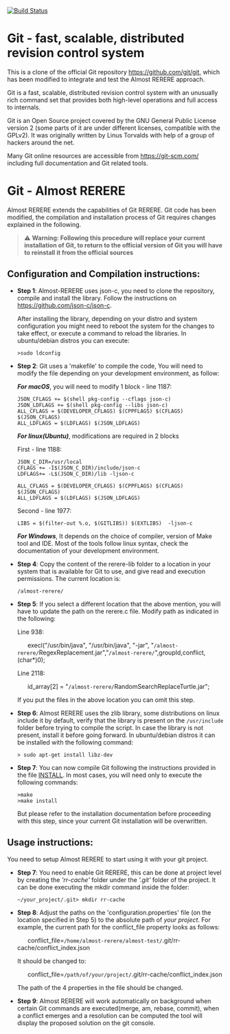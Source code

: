 [![Build Status](https://dev.azure.com/git/git/_apis/build/status/git.git)](https://dev.azure.com/git/git/_build/latest?definitionId=11)


Git - fast, scalable, distributed revision control system
=========================================================
This is a clone of the official Git repository <https://github.com/git/git>, which has been modified to integrate and test the Almost RERERE approach.

Git is a fast, scalable, distributed revision control system with an
unusually rich command set that provides both high-level operations
and full access to internals.

Git is an Open Source project covered by the GNU General Public
License version 2 (some parts of it are under different licenses,
compatible with the GPLv2). It was originally written by Linus
Torvalds with help of a group of hackers around the net.

Many Git online resources are accessible from <https://git-scm.com/>
including full documentation and Git related tools.


 Git - Almost RERERE
 =========================================================
 Almost RERERE extends the capabilities of Git RERERE. Git code has been modified, the compilation and installation process of Git requires changes explained in the following.

>:warning: **Warning: Following this procedure will replace your current installation of Git, to return to the official version of Git you will have to reinstall it from the official sources**

## Configuration and Compilation instructions:
- **Step 1**: Almost-RERERE uses json-c, you need to clone the repository, compile and install the library. Follow the instructions on <https://github.com/json-c/json-c>.

  After installing the library, depending on your distro and system configuration you might need to reboot the system for the changes to take effect, or execute a command to reload the libraries. In ubuntu/debian distros you can execute:
  ```
  >sudo ldconfig
   ```

- **Step 2**: Git uses a 'makefile' to compile the code, You will need to modify the file depending on your development environment, as follow:
   
   **_For macOS_**, you will need to modify 1 block - line 1187:
   ```
   JSON_CFLAGS += $(shell pkg-config --cflags json-c)
   JSON_LDFLAGS += $(shell pkg-config --libs json-c)
   ALL_CFLAGS = $(DEVELOPER_CFLAGS) $(CPPFLAGS) $(CFLAGS) $(JSON_CFLAGS)
   ALL_LDFLAGS = $(LDFLAGS) $(JSON_LDFLAGS)
   ```   
   **_For linux(Ubuntu)_**, modifications are required in 2 blocks
   
   First - line 1188:
    ```   
    JSON_C_DIR=/usr/local
    CFLAGS += -I$(JSON_C_DIR)/include/json-c
    LDFLAGS+= -L$(JSON_C_DIR)/lib -ljson-c
    
    ALL_CFLAGS = $(DEVELOPER_CFLAGS) $(CPPFLAGS) $(CFLAGS) $(JSON_CFLAGS)
    ALL_LDFLAGS = $(LDFLAGS) $(JSON_LDFLAGS)
    ```
   
   Second - line 1977:
   ```   
   LIBS = $(filter-out %.o, $(GITLIBS)) $(EXTLIBS)  -ljson-c
   ``` 

   **_For Windows_**, It depends on the choice of compiler, version of Make tool and IDE. Most of the tools follow linux syntax, check the documentation of your development environment.

- **Step 4**: Copy the content of the rerere-lib folder to a location in your system that is available for Git to use, and give read and execution permissions. The current location is:
   ```
   /almost-rerere/
   ```

- **Step 5**: If you select a different location that the above mention, you will have to update the path on the rerere.c file. Modify path as indicated in the following:

   Line  938:

   &nbsp;&nbsp;&nbsp;&nbsp;&nbsp;&nbsp;execl("/usr/bin/java", "/usr/bin/java", "-jar", "`/almost-rerere/`RegexReplacement.jar","`/almost-rerere/`",groupId,conflict,(char*)0);

   Line 2118:

   &nbsp;&nbsp;&nbsp;&nbsp;&nbsp;&nbsp;id_array[2] = "`/almost-rerere/`RandomSearchReplaceTurtle.jar";

   If you put the files in the above location you can omit this step.
- **Step 6**: Almost RERERE uses the zlib library, some distributions on linux include it by default, verify that the library is present on the `/usr/include` folder before trying to compile the script. In case the library is not present, install it before going forward. In ubuntu/debian distros it can be installed with the following command:
   ```
   > sudo apt-get install libz-dev
   ```
- **Step 7**: You can now compile Git following the instructions provided in the file [INSTALL](https://github.com/herrera-sergio/AlmostRERERE/blob/main/Git/INSTALL). In most cases, you will need only to execute the following commands:
   ```
   >make
   >make install
   ```
   But please refer to the installation documentation before proceeding with this step, since your current Git installation will be overwritten.

## Usage instructions:
You need to setup Almost RERERE to start using it with your git project.
- **Step 7**: You need to enable Git RERERE, this can be done at project level by creating the *'rr-cache'* folder under the *'.git'* folder of the project. It can be done executing the mkdir command inside the folder:
   ```
   ~/your_project/.git> mkdir rr-cache 
   ```

- **Step 8**: Adjust the paths on the 'configuration.properties' file (on the location specified in Step 5) to the absolute path of *your project*. For example, the current path for the conflict_file property looks as follows:

   &nbsp;&nbsp;&nbsp;&nbsp;&nbsp;&nbsp;conflict_file=`/home/almost-rerere/almost-test/`.git/rr-cache/conflict_index.json

   It should be changed to:

   &nbsp;&nbsp;&nbsp;&nbsp;&nbsp;&nbsp;conflict_file=`/path/of/your/project/`.git/rr-cache/conflict_index.json

   The path of the 4 properties in the file should be changed.

- **Step 9**: Almost RERERE will work automatically on background when certain Git commands are executed(merge, am, rebase, commit), when a conflict emerges and a resolution can be computed the tool will display the proposed solution on the git console.